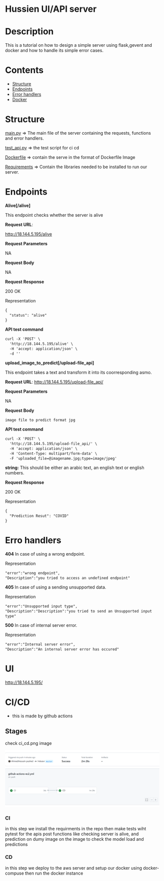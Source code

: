 # Hussien UI/API server
# **Description**

This is a tutorial on how to design a simple server using flask,gevent and docker and how to handle its simple error cases.



# **Contents**

- [Structure](#structure)
- [Endpoints](#endpoints)
- [Error handlers](#error-handlers)
- [Docker](#docker)



# **Structure**

[main.py](main.py) => The main file of the server containing the requests, functions and error handlers.

[test_api.py](test_api.py) => the test script for ci cd 

[Dockerfile](Dockerfile) => contain the serve in the format of Dockerfile Image

[Requirements](requirements.txt) => Contain the libraries needed to be installed to run our server.


# **Endpoints**

**Alive[/alive]**

This endpoint checks whether the server is alive

**Request URL**:

http://18.144.5.195/alive

**Request Parameters**

NA

**Request Body**

NA

**Request Response**

200 OK

Representation

```
{
  "status": "alive"
}
```
**API test command**
```
curl -X 'POST' \
  'http://18.144.5.195/alive' \
  -H 'accept: application/json' \
  -d ''
```

**upload_image_to_predict[/upload-file_api]**

This endpoint takes a text and transform it into its coorresponding asmo.

**Request URL**:
http://18.144.5.195/upload-file_api/

**Request Parameters**

NA

**Request Body**

```
image file to predict format jpg
```

**API test command**
```
curl -X 'POST' \
  'http://18.144.5.195/upload-file_api/' \
  -H 'accept: application/json' \
  -H 'Content-Type: multipart/form-data' \
  -F 'uploaded_file=@imagename.jpg;type=image/jpeg'
```

**string:** This should be either an arabic text, an english text or english numbers.

**Request Response**

200 OK

Representation

```
{
  "Prediction Resut": "COVID"
}
```

# **Erro handlers**

**404**
In case of using a wrong endpoint.

Representation

```
"error":"wrong endpoint",
"Description":"you tried to access an undefined endpoint"
```

**405**
In case of using a sending unsupported data.

Representation

```
"error":"Unsupported input type",
"Description":"Description":"you tried to send an Unsupported input type"
```

**500**
In case of internal server error.

Representation

```
"error":"Internal server error",
"Description":"An internal server error has occured"
```

# UI 
http://18.144.5.195/



# **CI/CD**
* this is made by github actions 
## Stages 
check ci_cd.png image

![image](https://github.com/AhmedHessuin/RDI_APP_REPO/blob/master/ci_cd.PNG)
### CI 
in this step we install the requirments in the repo then make tests wiht pytest for the apis post functions like checking server is alive, and prediction on dumy image on the image to check the model load and predictions 
### CD 
in this step we deploy to the aws server and setup our docker using docker-compuse then run the docker instance
